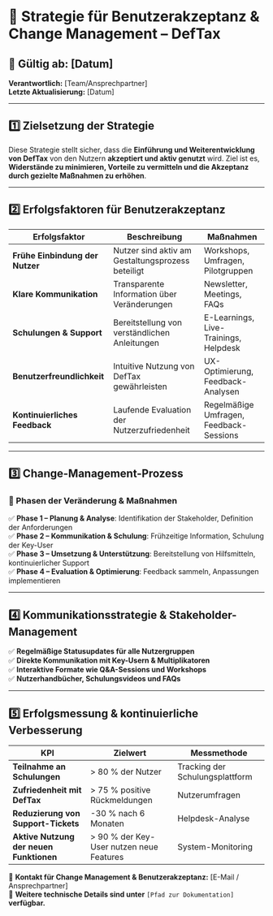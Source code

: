 # 📌 Strategie für Benutzerakzeptanz & Change Management – DefTax

## 📅 **Gültig ab:** [Datum]  
**Verantwortlich:** [Team/Ansprechpartner]  
**Letzte Aktualisierung:** [Datum]  

---
## **1️⃣ Zielsetzung der Strategie**
Diese Strategie stellt sicher, dass die **Einführung und Weiterentwicklung von DefTax** von den Nutzern **akzeptiert und aktiv genutzt** wird. Ziel ist es, **Widerstände zu minimieren, Vorteile zu vermitteln und die Akzeptanz durch gezielte Maßnahmen zu erhöhen**.

---
## **2️⃣ Erfolgsfaktoren für Benutzerakzeptanz**
| Erfolgsfaktor | Beschreibung | Maßnahmen |
|--------------|-------------|-----------|
| **Frühe Einbindung der Nutzer** | Nutzer sind aktiv am Gestaltungsprozess beteiligt | Workshops, Umfragen, Pilotgruppen |
| **Klare Kommunikation** | Transparente Information über Veränderungen | Newsletter, Meetings, FAQs |
| **Schulungen & Support** | Bereitstellung von verständlichen Anleitungen | E-Learnings, Live-Trainings, Helpdesk |
| **Benutzerfreundlichkeit** | Intuitive Nutzung von DefTax gewährleisten | UX-Optimierung, Feedback-Analysen |
| **Kontinuierliches Feedback** | Laufende Evaluation der Nutzerzufriedenheit | Regelmäßige Umfragen, Feedback-Sessions |

---
## **3️⃣ Change-Management-Prozess**
### **🔹 Phasen der Veränderung & Maßnahmen**
✅ **Phase 1 – Planung & Analyse**: Identifikation der Stakeholder, Definition der Anforderungen  
✅ **Phase 2 – Kommunikation & Schulung**: Frühzeitige Information, Schulung der Key-User  
✅ **Phase 3 – Umsetzung & Unterstützung**: Bereitstellung von Hilfsmitteln, kontinuierlicher Support  
✅ **Phase 4 – Evaluation & Optimierung**: Feedback sammeln, Anpassungen implementieren  

---
## **4️⃣ Kommunikationsstrategie & Stakeholder-Management**
✅ **Regelmäßige Statusupdates für alle Nutzergruppen**  
✅ **Direkte Kommunikation mit Key-Usern & Multiplikatoren**  
✅ **Interaktive Formate wie Q&A-Sessions und Workshops**  
✅ **Nutzerhandbücher, Schulungsvideos und FAQs**  

---
## **5️⃣ Erfolgsmessung & kontinuierliche Verbesserung**
| KPI | Zielwert | Messmethode |
|-----|---------|------------|
| **Teilnahme an Schulungen** | > 80 % der Nutzer | Tracking der Schulungsplattform |
| **Zufriedenheit mit DefTax** | > 75 % positive Rückmeldungen | Nutzerumfragen |
| **Reduzierung von Support-Tickets** | -30 % nach 6 Monaten | Helpdesk-Analyse |
| **Aktive Nutzung der neuen Funktionen** | > 90 % der Key-User nutzen neue Features | System-Monitoring |

📩 **Kontakt für Change Management & Benutzerakzeptanz:** [E-Mail / Ansprechpartner]  
📂 **Weitere technische Details sind unter** `[Pfad zur Dokumentation]` **verfügbar.**


